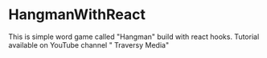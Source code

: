 # HangmanWithReact
This is simple word game called "Hangman" build with react hooks. Tutorial available on YouTube channel " Traversy Media"

